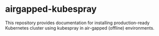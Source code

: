 # airgapped-kubespray
This repository provides documentation for installing production-ready Kubernetes cluster using kubespray in air-gapped (offline) environments.
